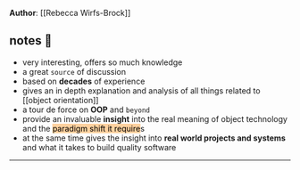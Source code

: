 **Author**: [[Rebecca Wirfs-Brock]]

## notes 📔

- very interesting, offers so much knowledge
- a great `source` of discussion
- based on **decades** of experience
- gives an in depth explanation and analysis of all things related to [[object orientation]]
- a tour de force on **OOP** and `beyond`
- provide an invaluable **insight** into the real meaning of object technology and the <mark style="background: #FFB86CA6;">paradigm shift it require</mark>s
- at the same time gives the insight into **real world projects and systems** and what it takes to build quality software

---


